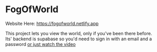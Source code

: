 # FogOfWorld
Website Here: https://fogofworld.netlify.app  

This project lets you view the world, only if you've been there before.  
Its' backend is supabase so you'd need to sign in with an email and a password [or just watch the video](https://youtu.be/OgEZafl4mfc)